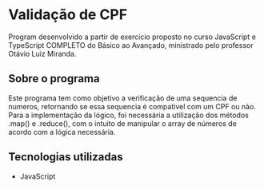 # Validação de CPF

Program desenvolvido a partir de exercicio proposto no curso JavaScript e TypeScript COMPLETO do Básico ao Avançado, ministrado pelo professor Otávio Luiz Miranda.

## Sobre o programa

Este programa tem como objetivo a verificação de uma sequencia de numeros, retornando se essa sequencia é compativel com um CPF ou não.
Para a implementação da lógico, foi necessária a utilização dos métodos .map() e .reduce(), com o intuito de manipular o array de números
de acordo com a lógica necessária.

## Tecnologias utilizadas
 
 * JavaScript
